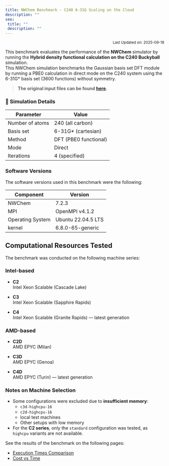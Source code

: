 ```yaml
---
title: NWChem Benchmark - C240 6-31G Scaling on the Cloud
description: ""
seo:
 title: ""
 description: ""
---
```


<p align="right">
    <small>Last Updated on: 2025-09-18</small>
</p>

This benchmark evaluates the performance of the **NWChem** simulator by running the **Hybrid density functional calculation on the C240 Buckyball** simulation.  
This NWChem simulation benchmarks the Gaussian basis set DFT module by running a
PBE0 calculation in direct mode on the C240 system using the 6-31G\* basis set
(3600 functions) without symmetry.

> **The original input files can be found [here](https://nwchemgit.github.io/c240_631gs.nw).**


### 🔬 Simulation Details

| **Parameter**            | **Value**                           |
|---------------------------|-------------------------------------|
| Number of atoms           | 240 (all carbon)                    |
| Basis set                 | 6-31G* (cartesian)                  |
| Method                    | DFT (PBE0 functional)               |
| Mode                      | Direct                              |
| Iterations                | 4 (specified)                       |


### Software Versions
The software versions used in this benchmark were the following:

| Component              | Version                               |
|------------------------|---------------------------------------|
| NWChem                  | 7.2.3                                |
| MPI                  | OpenMPI v4.1.2              |
| Operating System       |Ubuntu 22.04.5 LTS|
| kernel                 | 6.8.0-65-generic                     |


## Computational Resources Tested

The benchmark was conducted on the following machine series:

### Intel-based
- **C2**  
  Intel Xeon Scalable (Cascade Lake)

- **C3**  
  Intel Xeon Scalable (Sapphire Rapids)

- **C4**  
  Intel Xeon Scalable (Granite Rapids) — latest generation

### AMD-based
- **C2D**  
  AMD EPYC (Milan)

- **C3D**  
  AMD EPYC (Genoa)

- **C4D**  
  AMD EPYC (Turin) — latest generation

### Notes on Machine Selection
- Some configurations were excluded due to **insufficient memory**:  
  - `c3d-highcpu-16`  
  - `c2d-highcpu-16`  
  - local test machines
  - Other setups with low memory
- For the **C2 series**, only the `standard` configuration was tested, as `highcpu` variants are not available.

See the results of the benchmark on the following pages:
- [Execution Times Comparison](/guides/nwchem/benchmarksexec-time)
- [Cost vs Time](/guides/nwchem/benchmarkscost-v-time)